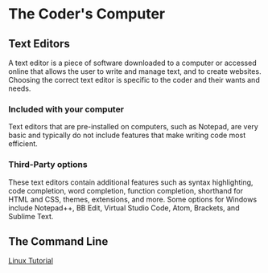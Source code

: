 # The Coder's Computer
## Text Editors
A text editor is a piece of software downloaded to a computer or accessed online that allows the user to write and manage text, and to create websites. Choosing the correct text editor is specific to the coder and their wants and needs. 

### Included with your computer
Text editors that are pre-installed on computers, such as Notepad, are very basic and typically do not include features that make writing code most efficient.
### Third-Party options
These text editors contain additional features such as syntax highlighting, code completion, word completion, function completion, shorthand for HTML and CSS, themes, extensions, and more. Some options for Windows include Notepad++, BB Edit, Virtual Studio Code, Atom, Brackets, and Sublime Text. 

## The Command Line
[Linux Tutorial](https://ryanstutorials.net/linuxtutorial/commandline.php)
